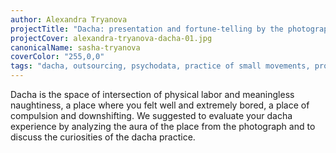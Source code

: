 ```yaml
---
author: Alexandra Tryanova
projectTitle: "Dacha: presentation and fortune-telling by the photograph"
projectCover: alexandra-tryanova-dacha-01.jpg
canonicalName: sasha-tryanova
coverColor: "255,0,0"
tags: "dacha, outsourcing, psychodata, practice of small movements, protocols of self-organisation, sanatorium"
---
```


Dacha is the space of intersection of physical labor and meaningless naughtiness, a place where you felt well and extremely bored, a place of сompulsion and downshifting. We suggested to evaluate your dacha experience by analyzing the aura of the place from the photograph and to discuss the curiosities of the dacha practice.
